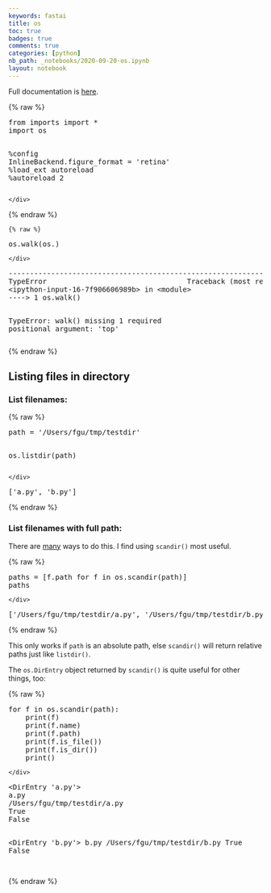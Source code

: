 ```yaml
---
keywords: fastai
title: os
toc: true
badges: true
comments: true
categories: [python]
nb_path: _notebooks/2020-09-20-os.ipynb
layout: notebook
---
```


<!--
#################################################
### THIS FILE WAS AUTOGENERATED! DO NOT EDIT! ###
#################################################
# file to edit: _notebooks/2020-09-20-os.ipynb
-->

<div class="container" id="notebook-container">
        
<div class="cell border-box-sizing text_cell rendered"><div class="inner_cell">
<div class="text_cell_render border-box-sizing rendered_html">
<p>Full documentation is <a href="https://docs.python.org/3/library/os.html#os.scandir">here</a>.</p>

</div>
</div>
</div>
    {% raw %}
    
<div class="cell border-box-sizing code_cell rendered">
<div class="input">

<div class="inner_cell">
    <div class="input_area">
<div class=" highlight hl-ipython3"><pre><span></span><span class="kn">from</span> <span class="nn">imports</span> <span class="kn">import</span> <span class="o">*</span>
<span class="kn">import</span> <span class="nn">os</span>

<span class="o">%</span><span class="k">config</span> InlineBackend.figure_format = &#39;retina&#39;
<span class="o">%</span><span class="k">load_ext</span> autoreload
<span class="o">%</span><span class="k">autoreload</span> 2
</pre></div>

    </div>
</div>
</div>

</div>
    {% endraw %}

    {% raw %}
    
<div class="cell border-box-sizing code_cell rendered">
<div class="input">

<div class="inner_cell">
    <div class="input_area">
<div class=" highlight hl-ipython3"><pre><span></span><span class="n">os</span><span class="o">.</span><span class="n">walk</span><span class="p">(</span><span class="n">os</span><span class="o">.</span><span class="p">)</span>
</pre></div>

    </div>
</div>
</div>

<div class="output_wrapper">
<div class="output">

<div class="output_area">

<div class="output_subarea output_text output_error">
<pre>
<span class="ansi-red-fg">---------------------------------------------------------------------------</span>
<span class="ansi-red-fg">TypeError</span>                                 Traceback (most recent call last)
<span class="ansi-green-fg">&lt;ipython-input-16-7f906606989b&gt;</span> in <span class="ansi-cyan-fg">&lt;module&gt;</span>
<span class="ansi-green-fg">----&gt; 1</span><span class="ansi-red-fg"> </span>os<span class="ansi-blue-fg">.</span>walk<span class="ansi-blue-fg">(</span><span class="ansi-blue-fg">)</span>

<span class="ansi-red-fg">TypeError</span>: walk() missing 1 required positional argument: &#39;top&#39;</pre>
</div>
</div>

</div>
</div>

</div>
    {% endraw %}

<div class="cell border-box-sizing text_cell rendered"><div class="inner_cell">
<div class="text_cell_render border-box-sizing rendered_html">
<h2 id="Listing-files-in-directory">Listing files in directory<a class="anchor-link" href="#Listing-files-in-directory"> </a></h2>
</div>
</div>
</div>
<div class="cell border-box-sizing text_cell rendered"><div class="inner_cell">
<div class="text_cell_render border-box-sizing rendered_html">
<h3 id="List-filenames:">List filenames:<a class="anchor-link" href="#List-filenames:"> </a></h3>
</div>
</div>
</div>
    {% raw %}
    
<div class="cell border-box-sizing code_cell rendered">
<div class="input">

<div class="inner_cell">
    <div class="input_area">
<div class=" highlight hl-ipython3"><pre><span></span><span class="n">path</span> <span class="o">=</span> <span class="s1">&#39;/Users/fgu/tmp/testdir&#39;</span>

<span class="n">os</span><span class="o">.</span><span class="n">listdir</span><span class="p">(</span><span class="n">path</span><span class="p">)</span>
</pre></div>

    </div>
</div>
</div>

<div class="output_wrapper">
<div class="output">

<div class="output_area">



<div class="output_text output_subarea output_execute_result">
<pre>[&#39;a.py&#39;, &#39;b.py&#39;]</pre>
</div>

</div>

</div>
</div>

</div>
    {% endraw %}

<div class="cell border-box-sizing text_cell rendered"><div class="inner_cell">
<div class="text_cell_render border-box-sizing rendered_html">
<h3 id="List-filenames-with-full-path:">List filenames with full path:<a class="anchor-link" href="#List-filenames-with-full-path:"> </a></h3>
</div>
</div>
</div>
<div class="cell border-box-sizing text_cell rendered"><div class="inner_cell">
<div class="text_cell_render border-box-sizing rendered_html">
<p>There are <a href="https://stackoverflow.com/questions/3207219/how-do-i-list-all-files-of-a-directory">many</a> ways to do this. I find using <code>scandir()</code> most useful.</p>

</div>
</div>
</div>
    {% raw %}
    
<div class="cell border-box-sizing code_cell rendered">
<div class="input">

<div class="inner_cell">
    <div class="input_area">
<div class=" highlight hl-ipython3"><pre><span></span><span class="n">paths</span> <span class="o">=</span> <span class="p">[</span><span class="n">f</span><span class="o">.</span><span class="n">path</span> <span class="k">for</span> <span class="n">f</span> <span class="ow">in</span> <span class="n">os</span><span class="o">.</span><span class="n">scandir</span><span class="p">(</span><span class="n">path</span><span class="p">)]</span>
<span class="n">paths</span>
</pre></div>

    </div>
</div>
</div>

<div class="output_wrapper">
<div class="output">

<div class="output_area">



<div class="output_text output_subarea output_execute_result">
<pre>[&#39;/Users/fgu/tmp/testdir/a.py&#39;, &#39;/Users/fgu/tmp/testdir/b.py&#39;]</pre>
</div>

</div>

</div>
</div>

</div>
    {% endraw %}

<div class="cell border-box-sizing text_cell rendered"><div class="inner_cell">
<div class="text_cell_render border-box-sizing rendered_html">
<p>This only works if <code>path</code> is an absolute path, else <code>scandir()</code> will return relative paths just like <code>listdir()</code>.</p>
<p>The <code>os.DirEntry</code> object returned by <code>scandir()</code> is quite useful for other things, too:</p>

</div>
</div>
</div>
    {% raw %}
    
<div class="cell border-box-sizing code_cell rendered">
<div class="input">

<div class="inner_cell">
    <div class="input_area">
<div class=" highlight hl-ipython3"><pre><span></span><span class="k">for</span> <span class="n">f</span> <span class="ow">in</span> <span class="n">os</span><span class="o">.</span><span class="n">scandir</span><span class="p">(</span><span class="n">path</span><span class="p">):</span>
    <span class="nb">print</span><span class="p">(</span><span class="n">f</span><span class="p">)</span>
    <span class="nb">print</span><span class="p">(</span><span class="n">f</span><span class="o">.</span><span class="n">name</span><span class="p">)</span>
    <span class="nb">print</span><span class="p">(</span><span class="n">f</span><span class="o">.</span><span class="n">path</span><span class="p">)</span>
    <span class="nb">print</span><span class="p">(</span><span class="n">f</span><span class="o">.</span><span class="n">is_file</span><span class="p">())</span>
    <span class="nb">print</span><span class="p">(</span><span class="n">f</span><span class="o">.</span><span class="n">is_dir</span><span class="p">())</span>
    <span class="nb">print</span><span class="p">()</span>
</pre></div>

    </div>
</div>
</div>

<div class="output_wrapper">
<div class="output">

<div class="output_area">

<div class="output_subarea output_stream output_stdout output_text">
<pre>&lt;DirEntry &#39;a.py&#39;&gt;
a.py
/Users/fgu/tmp/testdir/a.py
True
False

&lt;DirEntry &#39;b.py&#39;&gt;
b.py
/Users/fgu/tmp/testdir/b.py
True
False

</pre>
</div>
</div>

</div>
</div>

</div>
    {% endraw %}

</div>
 

